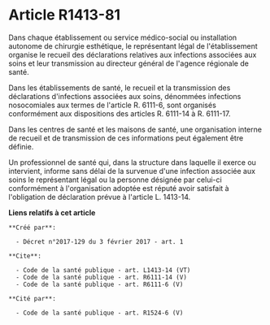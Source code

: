 # Article R1413-81

Dans chaque établissement ou service médico-social ou installation autonome de chirurgie esthétique, le représentant légal de
l'établissement organise le recueil des déclarations relatives aux infections associées aux soins et leur transmission au
directeur général de l'agence régionale de santé. 

Dans les établissements de santé, le recueil et la transmission des déclarations d'infections associées aux soins, dénommées
infections nosocomiales aux termes de l'article R. 6111-6, sont organisés conformément aux dispositions des articles R.
6111-14 à R. 6111-17. 

Dans les centres de santé et les maisons de santé, une organisation interne de recueil et de transmission de ces informations
peut également être définie. 

Un professionnel de santé qui, dans la structure dans laquelle il exerce ou intervient, informe sans délai de la survenue
d'une infection associée aux soins le représentant légal ou la personne désignée par celui-ci conformément à l'organisation
adoptée est réputé avoir satisfait à l'obligation de déclaration prévue à l'article L. 1413-14.

**Liens relatifs à cet article**

	**Créé par**:

	  - Décret n°2017-129 du 3 février 2017 - art. 1

	**Cite**:

	  - Code de la santé publique - art. L1413-14 (VT)
	  - Code de la santé publique - art. R6111-14 (V)
	  - Code de la santé publique - art. R6111-6 (V)

	**Cité par**:

	  - Code de la santé publique - art. R1524-6 (V)
